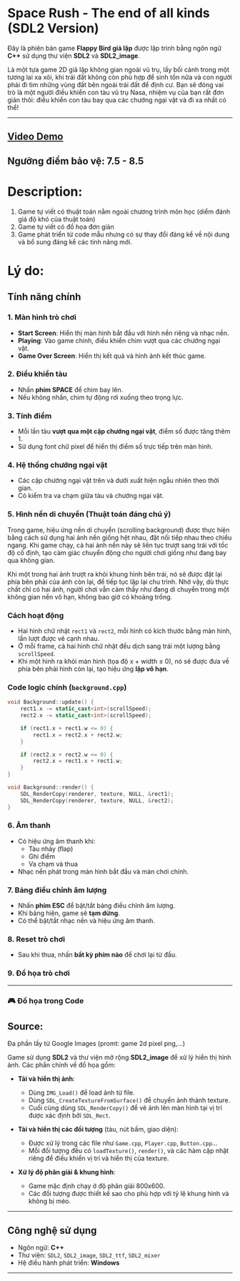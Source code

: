 # Space Rush - The end of all kinds (SDL2 Version)

Đây là phiên bản game **Flappy Bỉrd giả lập** được lập trình bằng ngôn ngữ **C++** sử dụng thư viện **SDL2** và **SDL2_image**. 

Là một tựa game 2D giả lập không gian ngoài vũ trụ, lấy bối cảnh trong một tương lai xa xôi, khi trái đất không còn phù hợp để sinh tồn nữa và con người phải đi tìm những vùng đất bên ngoài trái đất để định cư. Bạn sẽ đóng vai trò là một người điều khiển con tàu vũ trụ Nasa, nhiệm vụ của bạn rất đơn giản thôi: điều khiển con tàu bay qua các chướng ngại vật và đi xa nhất có thể!

---

## [Video Demo](https://youtu.be/lBeRmOFOKyg)

## Ngưỡng điểm bảo vệ: 7.5 - 8.5
# Description:
1. Game tự viết có thuật toán nằm ngoài chương trình môn học (diểm đánh giá độ khó của thuật toán)
2. Game tự viết có đồ họa đơn giản
3. Game phát triển từ code mẫu nhưng có sự thay đổi đáng kể về nội dung và bổ sung đáng kể các tính năng mới.

# Lý do: 
## Tính năng chính

### 1. Màn hình trò chơi
- **Start Screen**: Hiển thị màn hình bắt đầu với hình nền riêng và nhạc nền.
- **Playing**: Vào game chính, điều khiển chim vượt qua các chướng ngại vật.
- **Game Over Screen**: Hiển thị kết quả và hình ảnh kết thúc game.

### 2. Điều khiển tàu
- Nhấn **phím SPACE** để chim bay lên.
- Nếu không nhấn, chim tự động rơi xuống theo trọng lực.

### 3. Tính điểm
- Mỗi lần tàu **vượt qua một cặp chướng ngại vật**, điểm số được tăng thêm 1.
- Sử dụng font chữ pixel để hiển thị điểm số trực tiếp trên màn hình.

### 4. Hệ thống chướng ngại vật 
- Các cặp chướng ngại vật trên và dưới xuất hiện ngẫu nhiên theo thời gian.
- Có kiểm tra va chạm giữa tàu và chướng ngại vật.

### 5. Hình nền di chuyển (Thuật toán đáng chú ý)
Trong game, hiệu ứng nền di chuyển (scrolling background) được thực hiện bằng cách sử dụng hai ảnh nền giống hệt nhau, đặt nối tiếp nhau theo chiều ngang. Khi game chạy, cả hai ảnh nền này sẽ liên tục trượt sang trái với tốc độ cố định, tạo cảm giác chuyển động cho người chơi giống như đang bay qua không gian.

Khi một trong hai ảnh trượt ra khỏi khung hình bên trái, nó sẽ được đặt lại phía bên phải của ảnh còn lại, để tiếp tục lặp lại chu trình. Nhờ vậy, dù thực chất chỉ có hai ảnh, người chơi vẫn cảm thấy như đang di chuyển trong một không gian nền vô hạn, không bao giờ có khoảng trống.



### Cách hoạt động

- Hai hình chữ nhật `rect1` và `rect2`, mỗi hình có kích thước bằng màn hình, lần lượt được vẽ cạnh nhau.
- Ở mỗi frame, cả hai hình chữ nhật đều dịch sang trái một lượng bằng `scrollSpeed`.
- Khi một hình ra khỏi màn hình (tọa độ x + width ≤ 0), nó sẽ được đưa về phía bên phải hình còn lại, tạo hiệu ứng **lặp vô hạn**.

### Code logic chính (`background.cpp`)

```cpp
void Background::update() {
    rect1.x -= static_cast<int>(scrollSpeed);
    rect2.x -= static_cast<int>(scrollSpeed);

    if (rect1.x + rect1.w <= 0) {
        rect1.x = rect2.x + rect2.w;
    }

    if (rect2.x + rect2.w <= 0) {
        rect2.x = rect1.x + rect1.w;
    }
}

void Background::render() {
    SDL_RenderCopy(renderer, texture, NULL, &rect1);
    SDL_RenderCopy(renderer, texture, NULL, &rect2);
}
```

### 6. Âm thanh
- Có hiệu ứng âm thanh khi:
  - Tàu nhảy (flap)
  - Ghi điểm
  - Va chạm và thua
- Nhạc nền phát trong màn hình bắt đầu và màn chơi chính.

### 7. Bảng điều chỉnh âm lượng
- Nhấn **phím ESC** để bật/tắt bảng điều chỉnh âm lượng.
- Khi bảng hiện, game sẽ **tạm dừng**.
- Có thể bật/tắt nhạc nền và hiệu ứng âm thanh.

### 8. Reset trò chơi
- Sau khi thua, nhấn **bất kỳ phím nào** để chơi lại từ đầu.

### 9. Đồ họa trò chơi
---

### 🎮 Đồ họa trong Code

## Source: 
Đa phần lấy từ Google Images (promt: game 2d pixel png,...)

Game sử dụng **SDL2** và thư viện mở rộng **SDL2_image** để xử lý hiển thị hình ảnh. Các phần chính về đồ họa gồm:

- **Tải và hiển thị ảnh**:  
  - Dùng `IMG_Load()` để load ảnh từ file.  
  - Dùng `SDL_CreateTextureFromSurface()` để chuyển ảnh thành texture.  
  - Cuối cùng dùng `SDL_RenderCopy()` để vẽ ảnh lên màn hình tại vị trí được xác định bởi `SDL_Rect`.

- **Tải và hiển thị các đối tượng** (tàu, nút bấm, giao diện):  
  - Được xử lý trong các file như `Game.cpp`, `Player.cpp`, `Button.cpp`...  
  - Mỗi đối tượng đều có `loadTexture()`, `render()`, và các hàm cập nhật riêng để điều khiển vị trí và hiển thị của texture.

- **Xử lý độ phân giải & khung hình**:  
  - Game mặc định chạy ở độ phân giải 800x600.  
  - Các đối tượng được thiết kế sao cho phù hợp với tỷ lệ khung hình và không bị méo.

---


## Công nghệ sử dụng
- Ngôn ngữ: **C++**
- Thư viện: `SDL2`, `SDL2_image`, `SDL2_ttf`, `SDL2_mixer`
- Hệ điều hành phát triển: **Windows**

---

